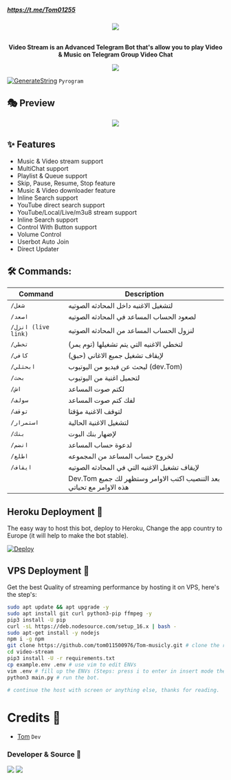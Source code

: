 ##### https://t.me/Tom01255

<p align="center"><a href="https://t.me/Tom01212bot"><img src="https://github.com/tom011500976/Tom-musicly.git"></a></p>
<p align="center">
    <br><b>Video Stream is an Advanced Telegram Bot that's allow you to play Video & Music on Telegram Group Video Chat</b><br>
</p>
<p align="center">
    <a href="https://www.python.org/" alt="made-with-python"> <img src="https://img.shields.io/badge/Made%20with-Python-black.svg?style=flat-square&logo=python&logoColor=blue&color=red" /></a>
    

[![GenerateString](https://img.shields.io/badge/repl.it-generateString-yellowgreen)](https://replit.com/@Tom_01157/StringSession#main.py) ``Pyrogram``

## 🎭 Preview
<p align="center">
  <img src="https://telegra.ph/file/bd0c74a63e7dd2f1073de.jpg">
</p>

## ✨ Features
- Music & Video stream support
- MultiChat support
- Playlist & Queue support
- Skip, Pause, Resume, Stop feature
- Music & Video downloader feature
- Inline Search support
- YouTube direct search support
- YouTube/Local/Live/m3u8 stream support
- Inline Search support
- Control With Button support
- Volume Control
- Userbot Auto Join
- Direct Updater

## 🛠 Commands:
| Command | Description |
| ------ | ------ |
| `/شغل ` | لتشغيل الاغنيه داخل المحادثه الصوتيه |
| `/اصعد ` | لصعود الحساب المساعد في المحادثه الصوتيه |
| `/انزل (live link)` | لنزول الحساب المساعد من المحادثه الصوتيه ||
| `/تخطي` | لتخطي الاغنيه التي يتم تشغيلها (توم يمر) |
| `/كافي` | لإيقاف تشغيل جميع الاغاني (حبق) |
| `/ابحثلي ` | لبحث عن فيديو من اليوتيوب (dev.Tom) |
| `/بحث` |  لتحميل اغنية من اليوتيوب |
| `/اش` | لكتم صوت المساعد |
| `/سولف` | لفك كتم صوت المساعد |
| `/توقف` | لتوقف الاغنية مؤقتا |
| `/استمرار` | لتشغيل الاغنية الحالية |
| `/بنك` | لإضهار بنك البوت |
| `/انضم` | لدعوة حساب المساعد |
| `/اطلع` | لخروج حساب المساعد من المجموعه |
| `/ايقاف` | لإيقاف تشغيل الاغنيه التي في المحادثه الصوتيه |
|| Dev.Tom بعد التنصيب اكتب الاوامر وستظهر لك جميع هذه الاوامر مع تحياتي  |

## Heroku Deployment 💜
The easy way to host this bot, deploy to Heroku, Change the app country to Europe (it will help to make the bot stable).

[![Deploy](https://www.herokucdn.com/deploy/button.svg)](https://heroku.com/deploy?template=https://github.com/tom011500976/Tom-musicly.git)

## VPS Deployment 📡
Get the best Quality of streaming performance by hosting it on VPS, here's the step's:

```sh
sudo apt update && apt upgrade -y
sudo apt install git curl python3-pip ffmpeg -y
pip3 install -U pip
curl -sL https://deb.nodesource.com/setup_16.x | bash -
sudo apt-get install -y nodejs
npm i -g npm
git clone https://github.com/tom011500976/Tom-musicly.git # clone the repo.
cd video-stream
pip3 install -U -r requirements.txt
cp example.env .env # use vim to edit ENVs
vim .env # fill up the ENVs (Steps: press i to enter in insert mode then edit the file. Press Esc to exit the editing mode then type :wq! and press Enter key to save the file).
python3 main.py # run the bot.

# continue the host with screen or anything else, thanks for reading.
```

# Credits 💖

- [Tom](https://github.com/tom011500976/Tom-musicly.git) ``Dev``
### Developer & Source 🎑
<a href="https://t.me/Tom_01157"><img src="https://img.shields.io/badge/Join-Group%20Support-blue.svg?style=for-the-badge&logo=Telegram"></a> <a href="https://t.me/Tom01255"><img src="https://img.shields.io/badge/Join-Updates%20Channel-blue.svg?style=for-the-badge&logo=Telegram"></a>
></a>
